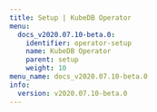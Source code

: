 ```yaml
---
title: Setup | KubeDB Operator
menu:
  docs_v2020.07.10-beta.0:
    identifier: operator-setup
    name: KubeDB Operator
    parent: setup
    weight: 10
menu_name: docs_v2020.07.10-beta.0
info:
  version: v2020.07.10-beta.0
---
```


